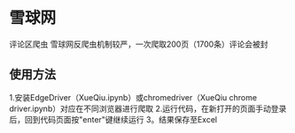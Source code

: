 # 雪球网  
评论区爬虫
雪球网反爬虫机制较严，一次爬取200页（1700条）评论会被封
## 使用方法
1.安装EdgeDriver（XueQiu.ipynb）或chromedriver（XueQiu chrome driver.ipynb）对应在不同浏览器进行爬取
2.运行代码，在新打开的页面手动登录后，回到代码页面按"enter"键继续运行
3。结果保存至Excel
